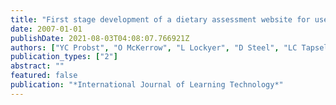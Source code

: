 ```yaml
---
title: "First stage development of a dietary assessment website for use in general practice"
date: 2007-01-01
publishDate: 2021-08-03T04:08:07.766921Z
authors: ["YC Probst", "O McKerrow", "L Lockyer", "D Steel", "LC Tapsell"]
publication_types: ["2"]
abstract: ""
featured: false
publication: "*International Journal of Learning Technology*"
---
```


